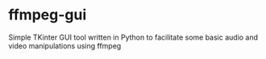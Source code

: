 # ffmpeg-gui
Simple TKinter GUI tool written in Python to facilitate some basic audio and video manipulations using ffmpeg
